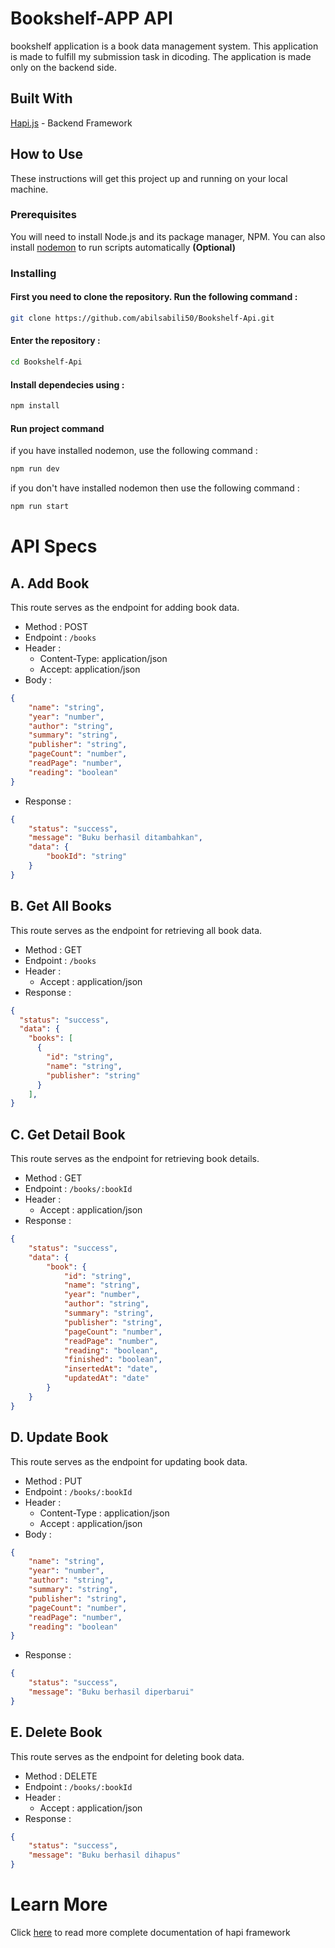 # Bookshelf-APP API

bookshelf application is a book data management system. This application is made to fulfill my submission task in dicoding. The application is made only on the backend side.

## Built With

[Hapi.js](https://hapi.dev/) - Backend Framework

## How to Use

These instructions will get this project up and running on your local machine.

### Prerequisites

You will need to install Node.js and its package manager, NPM. You can also install [nodemon](https://nodemon.io/) to run scripts automatically **(Optional)**

### Installing

#### First you need to clone the repository. Run the following command :

```bash
git clone https://github.com/abilsabili50/Bookshelf-Api.git
```

#### Enter the repository :

```bash
cd Bookshelf-Api
```

#### Install dependecies using :

```bash
npm install
```

#### Run project command

if you have installed nodemon, use the following command :

```bash
npm run dev
```

if you don't have installed nodemon then use the following command :

```bash
npm run start
```

# API Specs

## **A. Add Book**

This route serves as the endpoint for adding book data.

- Method : POST
- Endpoint : `/books`
- Header :
  - Content-Type: application/json
  - Accept: application/json
- Body :

```json
{
	"name": "string",
	"year": "number",
	"author": "string",
	"summary": "string",
	"publisher": "string",
	"pageCount": "number",
	"readPage": "number",
	"reading": "boolean"
}
```

- Response :

```json
{
	"status": "success",
	"message": "Buku berhasil ditambahkan",
	"data": {
		"bookId": "string"
	}
}
```

## **B. Get All Books**

This route serves as the endpoint for retrieving all book data.

- Method : GET
- Endpoint : `/books`
- Header :
  - Accept : application/json
- Response :

```json
{
  "status": "success",
  "data": {
    "books": [
      {
        "id": "string",
        "name": "string",
        "publisher": "string"
      }
    ],
}
```

## **C. Get Detail Book**

This route serves as the endpoint for retrieving book details.

- Method : GET
- Endpoint : `/books/:bookId`
- Header :
  - Accept : application/json
- Response :

```json
{
	"status": "success",
	"data": {
		"book": {
			"id": "string",
			"name": "string",
			"year": "number",
			"author": "string",
			"summary": "string",
			"publisher": "string",
			"pageCount": "number",
			"readPage": "number",
			"reading": "boolean",
			"finished": "boolean",
			"insertedAt": "date",
			"updatedAt": "date"
		}
	}
}
```

## **D. Update Book**

This route serves as the endpoint for updating book data.

- Method : PUT
- Endpoint : `/books/:bookId`
- Header :
  - Content-Type : application/json
  - Accept : application/json
- Body :

```json
{
	"name": "string",
	"year": "number",
	"author": "string",
	"summary": "string",
	"publisher": "string",
	"pageCount": "number",
	"readPage": "number",
	"reading": "boolean"
}
```

- Response :

```json
{
	"status": "success",
	"message": "Buku berhasil diperbarui"
}
```

## **E. Delete Book**

This route serves as the endpoint for deleting book data.

- Method : DELETE
- Endpoint : `/books/:bookId`
- Header :
  - Accept : application/json
- Response :

```json
{
	"status": "success",
	"message": "Buku berhasil dihapus"
}
```

# Learn More

Click [here](https://hapi.dev/tutorials/?lang=en_US) to read more complete documentation of hapi framework

